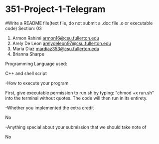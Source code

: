 # 351-Project-1-Telegram

#Write a README file(text file, do not submit a .doc file .o or executable code)
Section: 03
  1. Armon Rahimi armon16@csu.fullerton.edu
  2. Arely De Leon arelydeleon97@csu.fullerton.edu
  3. Maria Diaz mardiaz353@csu.fullerton.edu
  4. Brianna Sharpe

Programming Language used:
 
 C++ and shell script

-How to execute your program

  First, give executable permission to run.sh by typing:
  "chmod +x run.sh" into the terminal without quotes.
  The code will then run in its entirety.

-Whether you implemented the extra credit

  No

-Anything special about your submission that we should take note of

  No

